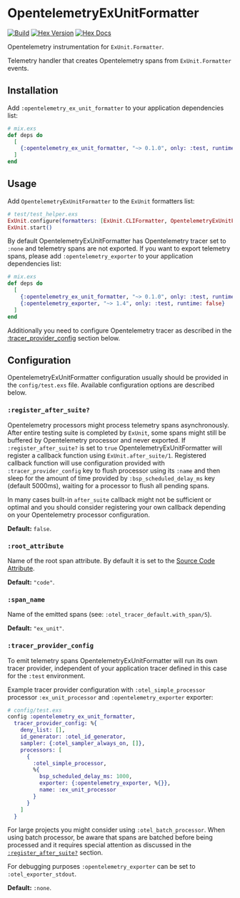 # OpentelemetryExUnitFormatter

<!-- MDOC !-->

[![Build](https://img.shields.io/github/actions/workflow/status/Recruitee/opentelemetry_ex_unit_formatter/ci.yml?style=for-the-badge)](https://github.com/Recruitee/opentelemetry_ex_unit_formatter/actions/workflows/ci.yml)
[![Hex Version](https://img.shields.io/hexpm/v/opentelemetry_ex_unit_formatter?style=for-the-badge)](https://hex.pm/packages/opentelemetry_ex_unit_formatter)
[![Hex Docs](https://img.shields.io/badge/hex-docs-informational?style=for-the-badge)](https://hexdocs.pm/opentelemetry_ex_unit_formatter)

Opentelemetry instrumentation for `ExUnit.Formatter`.

Telemetry handler that creates Opentelemetry spans from `ExUnit.Formatter` events.

## Installation
Add `:opentelemetry_ex_unit_formatter` to your application dependencies list:

```elixir
# mix.exs
def deps do
  [
    {:opentelemetry_ex_unit_formatter, "~> 0.1.0", only: :test, runtime: false}
  ]
end
```

## Usage
Add `OpentelemetryExUnitFormatter` to the `ExUnit` formatters list:

```elixir
# test/test_helper.exs
ExUnit.configure(formatters: [ExUnit.CLIFormatter, OpentelemetryExUnitFormatter])
ExUnit.start()
```

By default OpentelemetryExUnitFormatter has Opentelemetry tracer set to `:none` and telemetry spans
are not exported.
If you want to export telemetry spans, please add `:opentelemetry_exporter` to your application
dependencies list:

```elixir
# mix.exs
def deps do
  [
    {:opentelemetry_ex_unit_formatter, "~> 0.1.0", only: :test, runtime: false},
    {:opentelemetry_exporter, "~> 1.4", only: :test, runtime: false}
  ]
end
```

Additionally you need to configure Opentelemetry tracer as described in the
[:tracer_provider_config](#module-tracer_provider_config) section below.

## Configuration
OpentelemetryExUnitFormatter configuration usually should be provided in the `config/test.exs` file.
Available configuration options are described below.

### `:register_after_suite?`
Opentelemetry processors might process telemetry spans asynchronously.
After entire testing suite is completed by `ExUnit`, some spans might still be buffered by
Opentelemetry processor and never exported.
If `:register_after_suite?` is set to `true` OpentelemetryExUnitFormatter will register a
callback function using `ExUnit.after_suite/1`. Registered callback function will use configuration
provided with `:tracer_provider_config` key to flush processor using its `:name` and then sleep for
the amount of time provided by `:bsp_scheduled_delay_ms` key (default 5000ms), waiting for a
processor to flush all pending spans.

In many cases built-in `after_suite` callback might not be sufficient or optimal and you should
consider registering your own callback depending on your Opentelemetry processor configuration.

**Default:** `false`.

### `:root_attribute`
Name of the root span attribute. By default it is set to the
[Source Code Attribute](https://opentelemetry.io/docs/reference/specification/trace/semantic_conventions/span-general/#source-code-attributes).

**Default:** `"code"`.

### `:span_name`
Name of the emitted spans (see: `:otel_tracer_default.with_span/5`).

**Default:** `"ex_unit"`.

### `:tracer_provider_config`
To emit telemetry spans OpentelemetryExUnitFormatter will run its own tracer provider, independent
of your application tracer defined in this case for the `:test` environment.

Example tracer provider configuration with `:otel_simple_processor` processor `:ex_unit_processor`
and `:opentelemetry_exporter` exporter:

```elixir
# config/test.exs
config :opentelemetry_ex_unit_formatter,
  tracer_provider_config: %{
    deny_list: [],
    id_generator: :otel_id_generator,
    sampler: {:otel_sampler_always_on, []},
    processors: [
      {
        :otel_simple_processor,
        %{
          bsp_scheduled_delay_ms: 1000,
          exporter: {:opentelemetry_exporter, %{}},
          name: :ex_unit_processor
        }
      }
    ]
  }
```

For large projects you might consider using `:otel_batch_processor`. When using batch processor, be
aware that spans are batched before being processed and it requires special attention as discussed
in the [`:register_after_suite?`](#module-register_after_suite) section.

For debugging purposes `:opentelemetry_exporter` can be set to `:otel_exporter_stdout`.

**Default:** `:none`.
<!-- MDOC !-->
